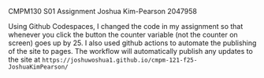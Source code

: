 CMPM130 S01 Assignment
Joshua Kim-Pearson 2047958

Using Github Codespaces, I changed the code in my assignment so that whenever you click the button the counter variable (not the counter on screen) goes up by 25. I also used github actions to automate the publishing of the site to pages.
The workflow will automatically publish any updates to the site at `https://joshuwoshua1.github.io/cmpm-121-f25-JoshuaKimPearson/`
